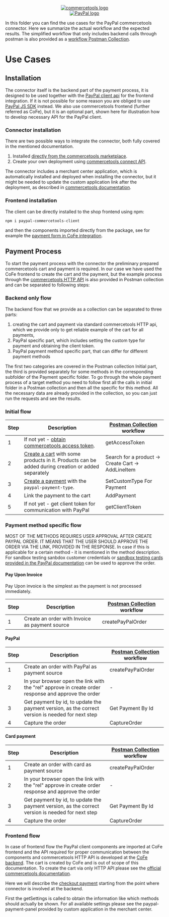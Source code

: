 <p style="text-align: center">
  <a href="https://commercetools.com/">
    <img alt="commercetools logo" src="https://unpkg.com/@commercetools-frontend/assets/logos/commercetools_primary-logo_horizontal_RGB.png">
  </a><br/>
    <a href="https://www.paypal.com/de/business/accept-payments">
    <img alt="PayPal logo" src="https://www.paypalobjects.com/webstatic/de_DE/i/de-pp-logo-200px.png">
  </a><br>
</p>

In this folder you can find the use cases for the PayPal commercetools connector. Here we summarize the actual workflow and the expected results. The simplified workflow that only includes backend calls through postman is also provided as a [workflow Postman Collection](PayPal-commercetools-workflow.postman_collection.json).

# Use Cases

## Installation

The connector itself is the backend part of the payment process, it is designed to be used together with the [PayPal client api](https://www.npmjs.com/package/paypal-commercetools-client) for the frontend integration. If it is not possible for some reason you are obliged to use [PayPal JS SDK](https://developer.paypal.com/sdk/js/) instead. We also use commercetools frontend (further referred as CoFe), but it is an optional part, shown here for illustration how to develop necessary API for the PayPal client.

### Connector installation

There are two possible ways to integrate the connector, both fully covered in the mentioned documentation.

1. Installed [directly from the commercetools marketplace](https://docs.commercetools.com/merchant-center/connect).
2. Create your own deployment using [commercetools connect API](https://docs.commercetools.com/connect/getting-started).

The connector includes a merchant center application, which is automatically installed and deployed when installing the connector, but it might be needed to update the custom application link after the deployment, as described in [commercetools documentation](https://docs.commercetools.com/merchant-center-customizations/deployment-examples/commercetools-connect).

### Frontend installation
The client can be directly installed to the shop frontend using npm:

```npm i paypal-commercetools-client```

and then the components imported directly from the package, see for example the [payment form in CoFe integration](https://github.com/mediaopt/paypal-commercetools-cofe-integration/blob/main/packages/poc/frontend/components/commercetools-ui/checkout/checkout-form/fields/formPayment.tsx).

## Payment Process

To start the payment process with the connector the preliminary prepared commercetools cart and payment is required. In our case we have used the CoFe frontend to create the cart and the payment, but the example process through the [commercetools HTTP API](https://docs.commercetools.com/api/) is also provided in Postman collection and can be separated to following steps:

### Backend only flow
The backend flow that we provide as a collection can be separated to three parts:
1. creating the cart and payment via standard commercetools HTTP api, which we provide only to get reliable example of the cart for all payments,
2. PayPal specific part, which includes setting the custom type for payment and obtaining the client token.
3. PayPal payment method specific part, that can differ for different payment methods

The first two categories are covered in the Postman collection Initial part, the third is provided separately for some methods in the corresponding subfolder of the Payment specific folder. To go through the whole payment process of a target method you need to follow first all the calls in initial folder in a Postman collection and then all the specific for this method. All the necessary data are already provided in the collection, so you can just run the requests and see the results.

### Initial flow
| Step | Description                                                                                                                                            | [Postman Collection](PayPal-commercetools-workflow.postman_collection.json) workflow |
| ---- | ------------------------------------------------------------------------------------------------------------------------------------------------------ | ------------------------------------------------------------------------------------ |
| 1    | If not yet - [obtain commercetools access token](https://docs.commercetools.com/api/authorization).                                                    | getAccessToken                                                                       |
| 2    | [Create a cart](https://docs.commercetools.com/api/projects/carts) with some products in it. Products can be added during creation or added separately | Search for a product -> Create Cart -> AddLineItem                                   |
| 3    | [Create a payment](https://docs.commercetools.com/api/projects/payments) with the `paypal-payment-type`.                                               | SetCustomType For Payment                                                            |
| 4    | Link the payment to the cart                                                                                                                           | AddPayment                                                                           |
| 5    | If not yet - get client token for communication with PayPal                                                                                            | getClientToken                                                                       |

### Payment method specific flow

MOST OF THE METHODS REQUIRES USER APPROVAL AFTER CREATE PAYPAL ORDER. IT MEANS THAT THE USER SHOULD APPROVE THE ORDER VIA THE LINK, PROVIDED IN THE RESPONSE.
In case if this is applicable for a certain method - it is mentioned in the method description. For sandbox testing sanbdox customer credentials or [sandbox testing cards provided in the PayPal documentation](https://developer.paypal.com/tools/sandbox/card-testing/) can be used to approve the order.

#### Pay Upon Invoice
Pay Upon invoice is the simplest as the payment is not processed immediately.

| Step | Description                                    | [Postman Collection](PayPal-commercetools-workflow.postman_collection.json) workflow |
|------|------------------------------------------------|--------------------------------------------------------------------------------------|
| 1    | Create an order with Invoice as payment source | createPayPalOrder                                                                    |

#### PayPal 
| Step | Description                                                                                         | [Postman Collection](PayPal-commercetools-workflow.postman_collection.json) workflow |
|------|-----------------------------------------------------------------------------------------------------|--------------------------------------------------------------------------------------|
| 1    | Create an order with PayPal as payment source                                                       | createPayPalOrder                                                                    |
| 2    | In your browser open the link with the "rel" approve in create order response and approve the order | -                                                                                    |
| 3    | Get payment by id, to update the payment version, as the correct version is needed for next step    | Get Payment By Id                                                                    |
| 4    | Capture the order                                                                                   | CaptureOrder                                                                         |

#### Card payment

| Step | Description                                                                                         | [Postman Collection](PayPal-commercetools-workflow.postman_collection.json) workflow |
|------|-----------------------------------------------------------------------------------------------------|--------------------------------------------------------------------------------------|
| 1    | Create an order with card as payment source                                                         | createPayPalOrder                                                                    |
| 2    | In your browser open the link with the "rel" approve in create order response and approve the order | -                                                                                    |
| 3    | Get payment by id, to update the payment version, as the correct version is needed for next step    | Get Payment By Id                                                                    |
| 4    | Capture the order                                                                                   | CaptureOrder                                                                         |

### Frontend flow
In case of frontend flow the PayPal client components are imported at CoFe frontend and the API required for proper communication between the components and commercetools HTTP API is developed at the [CoFe backend](https://github.com/mediaopt/paypal-commercetools-cofe-integration/tree/main/packages/poc/backend). The cart is created by CoFe and is out of scope of this documentation. To create the cart via only HTTP API please see the [official commercetools documentation](https://docs.commercetools.com/api/).

Here we will describe the [checkout payment](https://github.com/mediaopt/paypal-commercetools-cofe-integration/blob/main/packages/poc/frontend/components/commercetools-ui/checkout/checkout-form/fields/formPayment.tsx) starting from the point where connector is involved at the backend.

First the getSettings is called to obtain the information like which methods should actually be shown. For all available settings please see the paypal-payment-panel provided by custom application in the merchant center.
